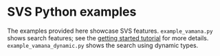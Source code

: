 # SVS Python examples

The examples provided here showcase SVS features. `example_vamana.py` shows search features; see the [getting started tutorial](https://intel.github.io/ScalableVectorSearch/start.html) for more details. `example_vamana_dynamic.py` shows the search using dynamic types.
